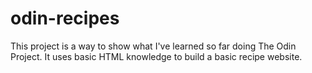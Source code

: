 # odin-recipes

This project is a way to show what I've learned so far doing The Odin Project. It uses basic HTML knowledge to build a basic recipe website.
